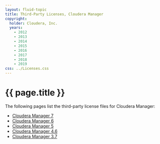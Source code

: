 ```yaml
---
layout: fluid-topic
title: Third-Party Licenses, Cloudera Manager
copyright:
  holder: Cloudera, Inc.
  years:
    - 2012
    - 2013
    - 2014
    - 2015
    - 2016
    - 2017
    - 2018
    - 2019
css: ../Licenses.css
---
```

# {{ page.title }}

The following pages list the third-party license files for Cloudera
Manager:

* [Cloudera Manager 7](ctpl_cm7.html)
* [Cloudera Manager 6](ctpl_cm6.html)
* [Cloudera Manager 5](ctpl_cm5.html)
* [Cloudera Manager 4.6](ctpl_topic_4.html)
* [Cloudera Manager 3.7](ctpl_topic_5.html)
